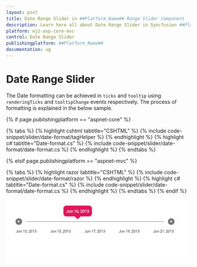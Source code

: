 ```yaml
---
layout: post
title: Date Range Slider in ##Platform_Name## Range Slider Component
description: Learn here all about Date Range Slider in Syncfusion ##Platform_Name## Range Slider component and more.
platform: ej2-asp-core-mvc
control: Date Range Slider
publishingplatform: ##Platform_Name##
documentation: ug
---
```


# Date Range Slider

The Date formatting can be achieved in `ticks` and `tooltip` using `renderingTicks` and `tooltipChange` events respectively. The process of formatting is explained in the below sample.

{% if page.publishingplatform == "aspnet-core" %}

{% tabs %}
{% highlight cshtml tabtitle="CSHTML" %}
{% include code-snippet/slider/date-format/tagHelper %}
{% endhighlight %}
{% highlight c# tabtitle="Date-format.cs" %}
{% include code-snippet/slider/date-format/date-format.cs %}
{% endhighlight %}
{% endtabs %}

{% elsif page.publishingplatform == "aspnet-mvc" %}

{% tabs %}
{% highlight razor tabtitle="CSHTML" %}
{% include code-snippet/slider/date-format/razor %}
{% endhighlight %}
{% highlight c# tabtitle="Date-format.cs" %}
{% include code-snippet/slider/date-format/date-format.cs %}
{% endhighlight %}
{% endtabs %}
{% endif %}



![ASP .NET Core - Slider - Date - Format](../images/slider-date-format.png)
